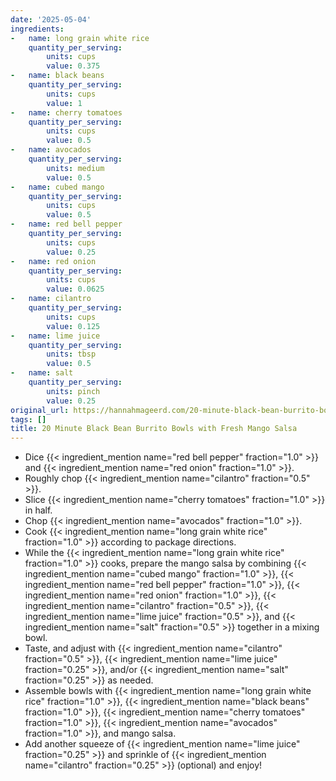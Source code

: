 ```yaml
---
date: '2025-05-04'
ingredients:
-   name: long grain white rice
    quantity_per_serving:
        units: cups
        value: 0.375
-   name: black beans
    quantity_per_serving:
        units: cups
        value: 1
-   name: cherry tomatoes
    quantity_per_serving:
        units: cups
        value: 0.5
-   name: avocados
    quantity_per_serving:
        units: medium
        value: 0.5
-   name: cubed mango
    quantity_per_serving:
        units: cups
        value: 0.5
-   name: red bell pepper
    quantity_per_serving:
        units: cups
        value: 0.25
-   name: red onion
    quantity_per_serving:
        units: cups
        value: 0.0625
-   name: cilantro
    quantity_per_serving:
        units: cups
        value: 0.125
-   name: lime juice
    quantity_per_serving:
        units: tbsp
        value: 0.5
-   name: salt
    quantity_per_serving:
        units: pinch
        value: 0.25
original_url: https://hannahmageerd.com/20-minute-black-bean-burrito-bowls-with-fresh-mango-salsa/
tags: []
title: 20 Minute Black Bean Burrito Bowls with Fresh Mango Salsa
---
```


- Dice {{< ingredient_mention name="red bell pepper" fraction="1.0" >}} and {{< ingredient_mention name="red onion" fraction="1.0" >}}.
- Roughly chop {{< ingredient_mention name="cilantro" fraction="0.5" >}}.
- Slice {{< ingredient_mention name="cherry tomatoes" fraction="1.0" >}} in half.
- Chop {{< ingredient_mention name="avocados" fraction="1.0" >}}.
- Cook {{< ingredient_mention name="long grain white rice" fraction="1.0" >}} according to package directions.
- While the {{< ingredient_mention name="long grain white rice" fraction="1.0" >}} cooks, prepare the mango salsa by combining {{< ingredient_mention name="cubed mango" fraction="1.0" >}}, {{< ingredient_mention name="red bell pepper" fraction="1.0" >}}, {{< ingredient_mention name="red onion" fraction="1.0" >}}, {{< ingredient_mention name="cilantro" fraction="0.5" >}}, {{< ingredient_mention name="lime juice" fraction="0.5" >}}, and {{< ingredient_mention name="salt" fraction="0.5" >}} together in a mixing bowl.
- Taste, and adjust with {{< ingredient_mention name="cilantro" fraction="0.5" >}}, {{< ingredient_mention name="lime juice" fraction="0.25" >}}, and/or {{< ingredient_mention name="salt" fraction="0.25" >}} as needed.
- Assemble bowls with {{< ingredient_mention name="long grain white rice" fraction="1.0" >}}, {{< ingredient_mention name="black beans" fraction="1.0" >}}, {{< ingredient_mention name="cherry tomatoes" fraction="1.0" >}}, {{< ingredient_mention name="avocados" fraction="1.0" >}}, and mango salsa.
- Add another squeeze of {{< ingredient_mention name="lime juice" fraction="0.25" >}} and sprinkle of {{< ingredient_mention name="cilantro" fraction="0.25" >}} (optional) and enjoy!